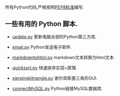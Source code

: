 所有Python代码,严格按照[PEP8标准](https://ltoddy.github.io/Python-useful/Python编码规范-PEP8/)编写.

## 一些有用的 Python 脚本.

- <a href="https://ltoddy.github.io/Python-useful/update/" target="_blank">update.py</a> 更新电脑全部的Python第三方库.

- <a href="https://ltoddy.github.io/Python-useful/email/" target="_blank">email.py</a> Python发送电子邮件.

- <a href="https://ltoddy.github.io/Python-useful/markdowntohtml/" target="_blank">markdowntohtml.py</a> markdown文本转换为html文本.

- <a href="https://ltoddy.github.io/Python-useful/quicksort/" target="_blank">quicksort.py</a> 快速排序实现+原理.

- <a href="https://ltoddy.github.io/Python-useful/sierpinskitriangle/" target="_blank">sierpinskitriangle.py</a> 谢尔宾斯基三角形GUI.

- <a href="https://ltoddy.github.io/Python-useful/connectMySQL/" target="_blank">connectMySQL.py</a> Python链接MySQL数据库.

